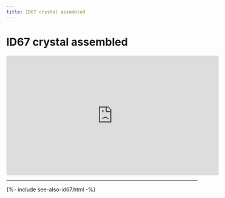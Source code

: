 ```yaml
---
title: ID67 crystal assembled
---
```


# ID67 crystal assembled

<div class="ratio ratio-16x9">
 <iframe width="560" height="315" src="https://www.youtube.com/embed/b6ybEUm20zM" title="YouTube video player" frameborder="0" allow="accelerometer; autoplay; clipboard-write; encrypted-media; gyroscope; picture-in-picture" allowfullscreen></iframe>
</div>

---

{%- include see-also-id67.html -%}
